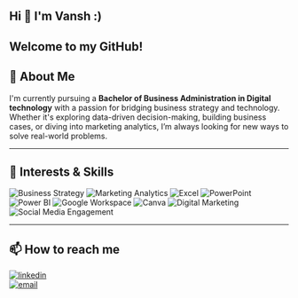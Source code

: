 ## Hi 👋 I'm Vansh :)  
Welcome to my GitHub!
------

## 🧠 About Me  
I'm currently pursuing a **Bachelor of Business Administration in Digital technology** with a passion for bridging business strategy and technology. Whether it's exploring data-driven decision-making, building business cases, or diving into marketing analytics, I’m always looking for new ways to solve real-world problems.

---

## 💼 Interests & Skills  
<p align="left">
  <img src="https://img.shields.io/badge/-Business%20Strategy-1E90FF?style=for-the-badge" alt="Business Strategy">
  <img src="https://img.shields.io/badge/-Marketing%20Analytics-FF6347?style=for-the-badge" alt="Marketing Analytics">
  <img src="https://img.shields.io/badge/-Excel-217346?logo=microsoft-excel&style=for-the-badge&logoColor=white" alt="Excel">
  <img src="https://img.shields.io/badge/-PowerPoint-B7472A?logo=microsoft-powerpoint&style=for-the-badge&logoColor=white" alt="PowerPoint">
  <img src="https://img.shields.io/badge/-Power%20BI-F2C811?logo=powerbi&style=for-the-badge&logoColor=black" alt="Power BI">
  <img src="https://img.shields.io/badge/-Google%20Workspace-4285F4?logo=googleworkspace&style=for-the-badge&logoColor=white" alt="Google Workspace">
  <img src="https://img.shields.io/badge/-Canva-00C4CC?logo=canva&style=for-the-badge&logoColor=white" alt="Canva">
  <img src="https://img.shields.io/badge/-Digital%20Marketing-FF1493?style=for-the-badge" alt="Digital Marketing">
<img src="https://img.shields.io/badge/-Social%20Media%20Engagement-FF69B4?style=for-the-badge" alt="Social Media Engagement">

</p>

---

## 📫 How to reach me

[![linkedin](https://img.shields.io/badge/-LinkedIn-0A66C2?logo=linkedin&style=for-the-badge&logoColor=white)](https://www.linkedin.com/in/vansh-kumar-singh-a184b9239/)  
[![email](https://img.shields.io/badge/-Email-EA4335?logo=gmail&style=for-the-badge&logoColor=white)](mailto:r.vanshkumar@gmail.com)

